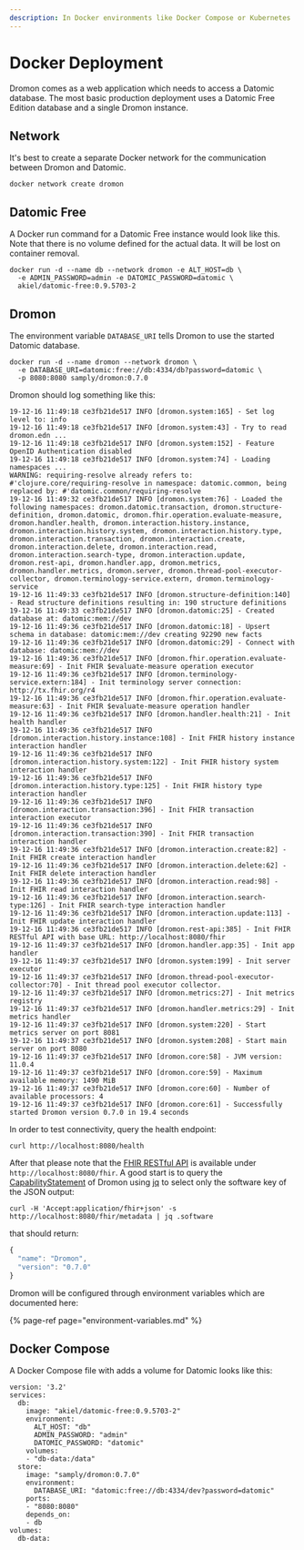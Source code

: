 ```yaml
---
description: In Docker environments like Docker Compose or Kubernetes
---
```


# Docker Deployment

Dromon comes as a web application which needs to access a Datomic database. The most basic production deployment uses a Datomic Free Edition database and a single Dromon instance.

## Network

It's best to create a separate Docker network for the communication between Dromon and Datomic.

```text
docker network create dromon
```

## Datomic Free

A Docker run command for a Datomic Free instance would look like this. Note that there is no volume defined for the actual data. It will be lost on container removal.

```text
docker run -d --name db --network dromon -e ALT_HOST=db \
  -e ADMIN_PASSWORD=admin -e DATOMIC_PASSWORD=datomic \
  akiel/datomic-free:0.9.5703-2
```

## Dromon

The environment variable `DATABASE_URI` tells Dromon to use the started Datomic database.

```text
docker run -d --name dromon --network dromon \
  -e DATABASE_URI=datomic:free://db:4334/db?password=datomic \
  -p 8080:8080 samply/dromon:0.7.0
```

Dromon should log something like this:

```text
19-12-16 11:49:18 ce3fb21de517 INFO [dromon.system:165] - Set log level to: info
19-12-16 11:49:18 ce3fb21de517 INFO [dromon.system:43] - Try to read dromon.edn ...
19-12-16 11:49:18 ce3fb21de517 INFO [dromon.system:152] - Feature OpenID Authentication disabled
19-12-16 11:49:18 ce3fb21de517 INFO [dromon.system:74] - Loading namespaces ...
WARNING: requiring-resolve already refers to: #'clojure.core/requiring-resolve in namespace: datomic.common, being replaced by: #'datomic.common/requiring-resolve
19-12-16 11:49:32 ce3fb21de517 INFO [dromon.system:76] - Loaded the following namespaces: dromon.datomic.transaction, dromon.structure-definition, dromon.datomic, dromon.fhir.operation.evaluate-measure, dromon.handler.health, dromon.interaction.history.instance, dromon.interaction.history.system, dromon.interaction.history.type, dromon.interaction.transaction, dromon.interaction.create, dromon.interaction.delete, dromon.interaction.read, dromon.interaction.search-type, dromon.interaction.update, dromon.rest-api, dromon.handler.app, dromon.metrics, dromon.handler.metrics, dromon.server, dromon.thread-pool-executor-collector, dromon.terminology-service.extern, dromon.terminology-service
19-12-16 11:49:33 ce3fb21de517 INFO [dromon.structure-definition:140] - Read structure definitions resulting in: 190 structure definitions
19-12-16 11:49:33 ce3fb21de517 INFO [dromon.datomic:25] - Created database at: datomic:mem://dev
19-12-16 11:49:36 ce3fb21de517 INFO [dromon.datomic:18] - Upsert schema in database: datomic:mem://dev creating 92290 new facts
19-12-16 11:49:36 ce3fb21de517 INFO [dromon.datomic:29] - Connect with database: datomic:mem://dev
19-12-16 11:49:36 ce3fb21de517 INFO [dromon.fhir.operation.evaluate-measure:69] - Init FHIR $evaluate-measure operation executor
19-12-16 11:49:36 ce3fb21de517 INFO [dromon.terminology-service.extern:184] - Init terminology server connection: http://tx.fhir.org/r4
19-12-16 11:49:36 ce3fb21de517 INFO [dromon.fhir.operation.evaluate-measure:63] - Init FHIR $evaluate-measure operation handler
19-12-16 11:49:36 ce3fb21de517 INFO [dromon.handler.health:21] - Init health handler
19-12-16 11:49:36 ce3fb21de517 INFO [dromon.interaction.history.instance:108] - Init FHIR history instance interaction handler
19-12-16 11:49:36 ce3fb21de517 INFO [dromon.interaction.history.system:122] - Init FHIR history system interaction handler
19-12-16 11:49:36 ce3fb21de517 INFO [dromon.interaction.history.type:125] - Init FHIR history type interaction handler
19-12-16 11:49:36 ce3fb21de517 INFO [dromon.interaction.transaction:396] - Init FHIR transaction interaction executor
19-12-16 11:49:36 ce3fb21de517 INFO [dromon.interaction.transaction:390] - Init FHIR transaction interaction handler
19-12-16 11:49:36 ce3fb21de517 INFO [dromon.interaction.create:82] - Init FHIR create interaction handler
19-12-16 11:49:36 ce3fb21de517 INFO [dromon.interaction.delete:62] - Init FHIR delete interaction handler
19-12-16 11:49:36 ce3fb21de517 INFO [dromon.interaction.read:98] - Init FHIR read interaction handler
19-12-16 11:49:36 ce3fb21de517 INFO [dromon.interaction.search-type:126] - Init FHIR search-type interaction handler
19-12-16 11:49:36 ce3fb21de517 INFO [dromon.interaction.update:113] - Init FHIR update interaction handler
19-12-16 11:49:36 ce3fb21de517 INFO [dromon.rest-api:385] - Init FHIR RESTful API with base URL: http://localhost:8080/fhir
19-12-16 11:49:37 ce3fb21de517 INFO [dromon.handler.app:35] - Init app handler
19-12-16 11:49:37 ce3fb21de517 INFO [dromon.system:199] - Init server executor
19-12-16 11:49:37 ce3fb21de517 INFO [dromon.thread-pool-executor-collector:70] - Init thread pool executor collector.
19-12-16 11:49:37 ce3fb21de517 INFO [dromon.metrics:27] - Init metrics registry
19-12-16 11:49:37 ce3fb21de517 INFO [dromon.handler.metrics:29] - Init metrics handler
19-12-16 11:49:37 ce3fb21de517 INFO [dromon.system:220] - Start metrics server on port 8081
19-12-16 11:49:37 ce3fb21de517 INFO [dromon.system:208] - Start main server on port 8080
19-12-16 11:49:37 ce3fb21de517 INFO [dromon.core:58] - JVM version: 11.0.4
19-12-16 11:49:37 ce3fb21de517 INFO [dromon.core:59] - Maximum available memory: 1490 MiB
19-12-16 11:49:37 ce3fb21de517 INFO [dromon.core:60] - Number of available processors: 4
19-12-16 11:49:37 ce3fb21de517 INFO [dromon.core:61] - Successfully started Dromon version 0.7.0 in 19.4 seconds
```

In order to test connectivity, query the health endpoint:

```text
curl http://localhost:8080/health
```

After that please note that the [FHIR RESTful API](https://www.hl7.org/fhir/http.html) is available under `http://localhost:8080/fhir`. A good start is to query the [CapabilityStatement](https://www.hl7.org/fhir/capabilitystatement.html) of Dromon using [jq](https://stedolan.github.io/jq/) to select only the software key of the JSON output:

```text
curl -H 'Accept:application/fhir+json' -s http://localhost:8080/fhir/metadata | jq .software
```

that should return:

```javascript
{
  "name": "Dromon",
  "version": "0.7.0"
}
```

Dromon will be configured through environment variables which are documented here:

{% page-ref page="environment-variables.md" %}

## Docker Compose

A Docker Compose file with adds a volume for Datomic looks like this:

```text
version: '3.2'
services:
  db:
    image: "akiel/datomic-free:0.9.5703-2"
    environment:
      ALT_HOST: "db"
      ADMIN_PASSWORD: "admin"
      DATOMIC_PASSWORD: "datomic"
    volumes:
    - "db-data:/data"
  store:
    image: "samply/dromon:0.7.0"
    environment:
      DATABASE_URI: "datomic:free://db:4334/dev?password=datomic"
    ports:
    - "8080:8080"
    depends_on:
    - db
volumes:
  db-data:
```

